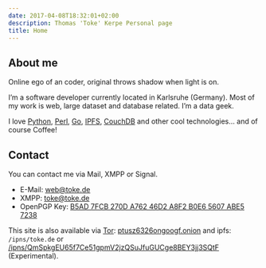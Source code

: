 ```yaml
---
date: 2017-04-08T18:32:01+02:00
description: Thomas 'Toke' Kerpe Personal page
title: Home
---
```


## About me

Online ego of an coder, original throws shadow when light is on.

I’m a software developer currently located in Karlsruhe (Germany). Most of my work is web, large dataset and database related. I’m a data geek.

I love [Python](http://www.python.org), [Perl](http://www.perl.org), [Go](http://golang.org),
[IPFS](https://ipfs.io/), [CouchDB](http://couchdb.apache.org)
and other cool technologies… and of course Coffee!

## Contact

You can contact me via Mail, XMPP or Signal.

* E-Mail: [web@toke.de](mailto:web@toke.de)
* XMPP: [toke@toke.de](xmpp:toke@toke.de)
* OpenPGP Key: [B5AD 7FCB 270D A762 46D2  A8F2 B0E6 5607 ABE5 7238](9CAA5862.asc)

This site is also available via [Tor](https://torproject.org): [ptusz6326ongoogf.onion](https://ptusz6326ongoogf.onion)
and ipfs: `/ipns/toke.de` or <a href="/ipns/QmSpkgEU65f7Ce51gpmV2jzQSuJfuGUCge8BEY3jj3SQtF">/ipns/QmSpkgEU65f7Ce51gpmV2jzQSuJfuGUCge8BEY3jj3SQtF</a>
(Experimental).
